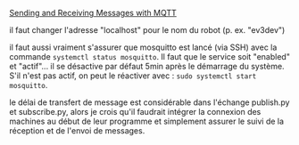 [Sending and Receiving Messages with MQTT](https://www.ev3dev.org/docs/tutorials/sending-and-receiving-messages-with-mqtt/)

il faut changer l'adresse "localhost" pour le nom du robot (p. ex. "ev3dev")

il faut aussi vraiment s'assurer que mosquitto est lancé (via SSH) avec la commande `systemctl status mosquitto`. Il faut que le service soit "enabled" et "actif"... il se désactive par défaut 5min après le démarrage du système. S'il n'est pas actif, on peut le réactiver avec : `sudo systemctl start mosquitto`.


le délai de transfert de message est considérable dans l'échange publish.py et subscribe.py, alors je crois qu'il faudrait intégrer la connexion des machines au début de leur programme et simplement assurer le suivi de la réception et de l'envoi de messages.

